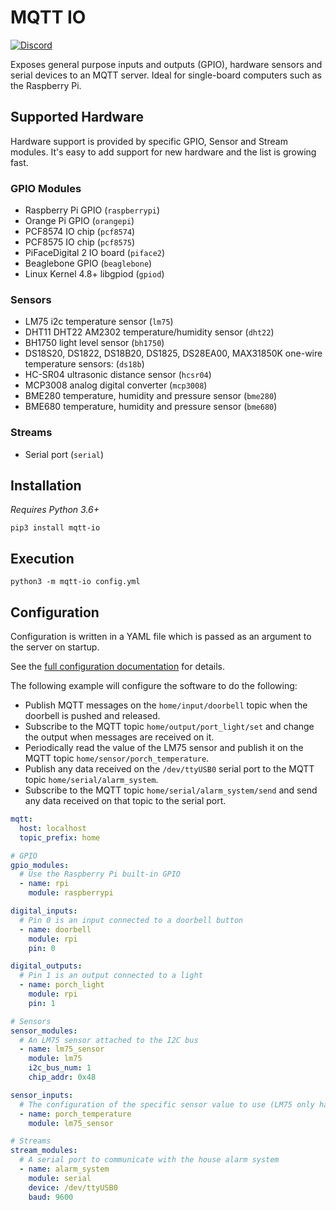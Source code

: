 # MQTT IO

[![Discord](https://img.shields.io/discord/713749043662290974.svg?label=Chat%20on%20Discord&logo=discord&logoColor=ffffff&color=7389D8&labelColor=6A7EC2)](https://discord.gg/gWyV9W4)

Exposes general purpose inputs and outputs (GPIO), hardware sensors and serial devices to an MQTT server. Ideal for single-board computers such as the Raspberry Pi.

## Supported Hardware

Hardware support is provided by specific GPIO, Sensor and Stream modules. It's easy to add support for new hardware and the list is growing fast.

### GPIO Modules

- Raspberry Pi GPIO (`raspberrypi`)
- Orange Pi GPIO (`orangepi`)
- PCF8574 IO chip (`pcf8574`)
- PCF8575 IO chip (`pcf8575`)
- PiFaceDigital 2 IO board (`piface2`)
- Beaglebone GPIO (`beaglebone`)
- Linux Kernel 4.8+ libgpiod (`gpiod`)

### Sensors

- LM75 i2c temperature sensor (`lm75`)
- DHT11 DHT22 AM2302 temperature/humidity sensor (`dht22`)
- BH1750 light level sensor (`bh1750`)
- DS18S20, DS1822, DS18B20, DS1825, DS28EA00, MAX31850K one-wire temperature sensors: (`ds18b`)
- HC-SR04 ultrasonic distance sensor (`hcsr04`)
- MCP3008 analog digital converter (`mcp3008`)
- BME280 temperature, humidity and pressure sensor (`bme280`)
- BME680 temperature, humidity and pressure sensor (`bme680`)

### Streams

- Serial port (`serial`)

## Installation

_Requires Python 3.6+_

`pip3 install mqtt-io`

## Execution

`python3 -m mqtt-io config.yml`

## Configuration

Configuration is written in a YAML file which is passed as an argument to the server on startup.

See the [full configuration documentation](https://github.com/flyte/pi-mqtt-gpio/wiki/Configuration) for details.

The following example will configure the software to do the following:

- Publish MQTT messages on the `home/input/doorbell` topic when the doorbell is pushed and released.
- Subscribe to the MQTT topic `home/output/port_light/set` and change the output when messages are received on it.
- Periodically read the value of the LM75 sensor and publish it on the MQTT topic `home/sensor/porch_temperature`.
- Publish any data received on the `/dev/ttyUSB0` serial port to the MQTT topic `home/serial/alarm_system`.
- Subscribe to the MQTT topic `home/serial/alarm_system/send` and send any data received on that topic to the serial port.

```yaml
mqtt:
  host: localhost
  topic_prefix: home

# GPIO
gpio_modules:
  # Use the Raspberry Pi built-in GPIO
  - name: rpi
    module: raspberrypi

digital_inputs:
  # Pin 0 is an input connected to a doorbell button
  - name: doorbell
    module: rpi
    pin: 0

digital_outputs:
  # Pin 1 is an output connected to a light
  - name: porch_light
    module: rpi
    pin: 1

# Sensors
sensor_modules:
  # An LM75 sensor attached to the I2C bus
  - name: lm75_sensor
    module: lm75
    i2c_bus_num: 1
    chip_addr: 0x48

sensor_inputs:
  # The configuration of the specific sensor value to use (LM75 only has temperature)
  - name: porch_temperature
    module: lm75_sensor

# Streams
stream_modules:
  # A serial port to communicate with the house alarm system
  - name: alarm_system
    module: serial
    device: /dev/ttyUSB0
    baud: 9600
```

<!-- The following are some example configurations.

### Pins

With the following example config, switch pin 21 on by publishing to the `home/kitchen/output/lights/set` topic with a payload of `ON`, and pin 22 by publishing to `home/kitchen/output/fan/set`.

```yaml
mqtt:
  host: test.mosquitto.org
  topic_prefix: home/kitchen

gpio_modules:
  - name: pi_gpio
    module: raspberrypi

digital_outputs:
  - name: lights
    module: pi_gpio
    pin: 21 # This is specified as the GPIO.BCM standard, not GPIO.BOARD

  - name: fan
    module: pi_gpio
    pin: 22
```

Or to receive updates on the status of an input pin, subscribe to the `home/input/doorbell` topic:

```yaml
mqtt:
  host: test.mosquitto.org
  topic_prefix: home

gpio_modules:
  - name: pi_gpio
    module: raspberrypi

digital_inputs:
  - name: doorbell
    module: pi_gpio
    pin: 22
```

### Modules

The IO modules are pluggable and multiple may be used at once. For example, if you have a Raspberry PI with some GPIO pins in use and also a PCF8574 IO expander on the I2C bus, you'd list two modules in the `gpio_modules` section and set up the inputs and outputs accordingly:

```yaml
mqtt:
  host: test.mosquitto.org
  topic_prefix: home/mydevice

gpio_modules:
  - name: pi_gpio
    module: raspberrypi

  - name: pcf_expander1
    module: pcf8574
    i2c_bus_num: 1
    chip_addr: 0x20

digital_inputs:
  - name: button
    module: pi_gpio
    pin: 21  # This device is connected to pin 21 of the Raspberry PI GPIO
    pullup: yes

digital_outputs:
  - name: bell
    module: pcf_expander1
    pin: 2  # This device is connected to pin 2 of the PCF8574 IO expander
```

### Sensors

Receive updates on the value of a sensor by subscribing to the `home/sensor/<sensor input name>` topic. In the following example, this would be `home/sensor/temperature`:

```yaml
mqtt:
  host: test.mosquitto.org
  topic_prefix: home

sensor_modules:
  - name: lm75_sensor
    module: lm75
    i2c_bus_num: 1
    chip_addr: 0x48

  - name: dht22_sensor
    module: dht22
    type: AM2302
    pin: 4

  - name: bh1750_sensor
    module: bh1750
    i2c_bus_num: 1
    chip_addr: 0x23

  - name: ds18b22_sensor
    module: ds18b
    type: DS18S20
    address: 000803702e49

  - name: hcsr04_sensor
    module: hcsr04
    pin_echo: 27
    pin_trigger: 17
    burst: 10  # number of measurements for output of distance value in [cm]
    
  - name: mcp3008_sensor
    module: mcp3008

sensor_inputs:
  - name: lm75_temperature
    module: lm75_sensor
    interval: 15 # interval in seconds that a value is read from the sensor and a update is published
    digits: 4 # number of digits to round the value by

  - name: dht22_temperature 
    module: dht22_sensor
    interval: 10
    digits: 4
    type: temperature # can be temperature or humidity

  - name: dht22_humidity 
    module: dht22_sensor
    interval: 10
    digits: 4
    type: humidity

  - name: bh1750_lux
    module: bh1750_sensor
    interval: 10
    digits: 2

  - name: ds18b22_temperature
    module: ds18b22_sensor
    interval: 60
    digits: 2

  - name: hcsr04_distance
    module: hcsr04_sensor
    interval: 10  # take a measurement every 10s
    digits: 1

  - name: mcp3008_voltage
    module: mcp3008_sensor
    interval: 300
    channel: CH4 # measure on CH4 of MCP3008
```

### Streams

Transmit data by publishing to the `home/stream/<stream_name>` topic. In the following example, this would be `home/stream/serialtx`.

Receive data from a stream by subscribing to the `home/stream/<stream_name>` topic. In the following example, this would be `home/stream/serialrx`.

#### New in v2.0.0+

- The stream config has changed from requiring `stream_reads` and `stream_writes` sections to just using the `stream_modules` entry to configure both.
- Stream data is not encoded or decoded. Data read from the stream is published to MQTT in its original binary form and data received in MQTT messages is written to the stream unchanged.

```yaml
mqtt:
  host: test.mosquitto.org
  topic_prefix: home

stream_modules:
  - name: serialcomms
    module: serial
    device: /dev/ttyS0
    baud: 115200
    bytesize: 8 # Number of data bits in word. Can be: 5,6,7,8
    parity: none # Parity can be one of none,odd,even,mark,space
    stopbits: 1 # Number of stop bits. Can be: 1,1.5,2
    cleanup: no  # default: yes - Sets whether the module's `cleanup()` function will be called when the software exits
    read_interval: 1 # default: 60 - Stream read polling interval in seconds
    read: yes  # default: yes - Whether to poll the stream for incoming data and publish read data
    write: yes  # default: yes - Whether to subscribe to MQTT topic to enable writing data to the stream
```

Testing example:

```bash
# -N disables printing extra new line on each subscription
mosquitto_sub -h <broker url> -t <topic prefix>/stream/serialcomms -N

mosquitto_pub -h <broker url> -t <topic prefix>/stream/serialcomms -m "testing123\r\n"
```

### OrangePi boards

You need to specify what OrangePi board you use

```yaml
gpio_modules:
  - name: orangepi
    module: orangepi
    board: zero # Supported: ZERO, R1, ZEROPLUS, ZEROPLUS2H5, ZEROPLUS2H3, PCPCPLUS, ONE, LITE, PLUS2E, PC2, PRIME
    mode: board
```

### Home Assistant discovery

The metadata of all `sensor_inputs`, `digital_inputs` and `digital_outputs` can be published via MQTT messages to be discovered by a Home Assistant instance that is listening on the same MQTT broker:

```yaml
mqtt:
  discovery: yes
  discovery_prefix: "homeassistant" # optional
  discovery_name: "device1" # optional
```

Entries in the `ha_discovery` section of the input/output configs will be added to the discovery MQTT messages in order to improve the accuracy of the Home Assistant auto-detection e.g. `device_class` or `force_update`. See the [Home Assistant MQTT Discovery](https://www.home-assistant.io/docs/mqtt/discovery/) documentation for valid options.

```yaml
digital_inputs:
  - name: motion_sensor
    module: pi_gpio
    pin: 22
    retain: yes
    ha_discovery:
      name: PIR Garage  # optional and defaults to `name` given above
      component: binary_sensor  # optional and defaults to `binary_sensor`
      device_class: motion  # optional
      force_update: true  # or any other key / value pair home-assistant discovery
```

```yaml
digital_outputs:
  - name: lamp
    module: pi_gpio
    pin: 21
    ha_discovery:
      name: Garden light  # optional and defaults to `name` given above
      component: light  # optional and defaults to `switch`
```

```yaml
sensor_inputs:
  - name: lm75_temperature
    module: lm75_sensor
    interval: 15
    digits: 4
    ha_discovery:
      name: LM75 Temperature  # optional and defaults to `name` given above
      component: sensor  # optional and defaults to `sensor`
```

## Serving Suggestion

This project is not tied to any specific deployment method, but one recommended way is to use `virtualenv` and `supervisor`. This will launch the project at boot time and handle restarting and log file rotation. It's quite simple to set up:

If using Raspbian, install `supervisor` with `apt`.

```bash
sudo apt-get update
sudo apt-get install supervisor
```

Not strictly necessary, but it's recommended to install the project into a [virtualenv](http://docs.python-guide.org/en/latest/dev/virtualenvs/#lower-level-virtualenv). Generally, the best way to get an up-to-date version of `virtualenv` is to use `pip install --upgrade virtualenv`. If you don't already have `pip`, then [check here](https://pip.pypa.io/en/stable/installing/) for installation instructions.

```bash
cd /home/pi
virtualenv ve
. ve/bin/activate
pip install pi-mqtt-gpio
```

Create yourself a config file, following instructions and examples above, and save it somewhere, such as `/home/pi/pi-mqtt-gpio.yml`.

Create a [supervisor config file](http://supervisord.org/configuration.html#program-x-section-settings) in /etc/supervisor/conf.d/pi-mqtt-gpio.conf something along the lines of the following:

```
[program:pi_mqtt_gpio]
command = /home/pi/ve/bin/python -m pi_mqtt_gpio.server pi-mqtt-gpio.yml
directory = /home/pi
redirect_stderr = true
stdout_logfile = /var/log/pi-mqtt-gpio.log
```

Save the file and then run the following to update supervisor and start the program running.

```bash
sudo supervisorctl update
```

Check the status of your new supervisor job:

```bash
sudo supervisorctl status
```

Check the [supervisor docs](http://supervisord.org/running.html#supervisorctl-command-line-options) for more `supervisorctl` commands.

## Docker

_Current state: experimental and unmaintained_

Two images have been created for Docker. One using the x86_64 architecture (for Intel and AMD CPUs) and one for the ARM architecture (for Raspberry Pi etc.). The tags of the images are therefore `flyte/mqtt-gpio:x86_64` and `flyte/mqtt-gpio:armv7l`. These are the outputs of `uname -m` on the two platforms they've been built on. For the following examples I'll assume you're running on Raspberry Pi.

You may also run this software using Docker. You must create your config file as above, then run the docker image:

```
docker run -ti --rm -v /path/to/your/config.yml:/config.yml flyte/mqtt-gpio:armv7l
```

Or to run in the background:

```
docker run -d --name mqtt-gpio -v /path/to/your/config.yml:/config.yml flyte/mqtt-gpio:armv7l
```

You'll most likely want to use some hardware devices in your config, since that's what this project is all about. For example, if you wish to use the i2c bus, pass it through with a `--device` parameter:

```
docker run -ti --rm -v /path/to/your/config.yml:/config.yml --device /dev/i2c-0 flyte/mqtt-gpio:armv7l
```

If you aren't able to find the exact device path to use, then you can also run the docker container in `--privileged` mode which will pass all of the devices through from the host:

```
docker run -ti --rm -v /path/to/your/config.yml:/config.yml --privileged flyte/mqtt-gpio:armv7l
```

_Please raise an issue on Github if you find that any of this information is incorrect._ -->
